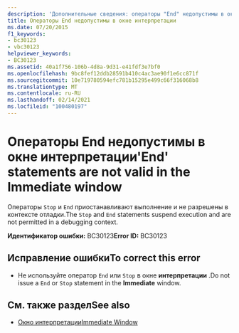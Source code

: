 ```yaml
---
description: 'Дополнительные сведения: операторы "End" недопустимы в окне интерпретации'
title: Операторы End недопустимы в окне интерпретации
ms.date: 07/20/2015
f1_keywords:
- bc30123
- vbc30123
helpviewer_keywords:
- BC30123
ms.assetid: 40a1f756-106b-4d8a-9d31-e41fdf3e7bf0
ms.openlocfilehash: 9bc8fef12ddb28591b410c4ac3ae90f1e6cc871f
ms.sourcegitcommit: 10e719780594efc781b15295e499c66f316068b8
ms.translationtype: MT
ms.contentlocale: ru-RU
ms.lasthandoff: 02/14/2021
ms.locfileid: "100480197"
---
```

# <a name="end-statements-are-not-valid-in-the-immediate-window"></a><span data-ttu-id="1f882-103">Операторы End недопустимы в окне интерпретации</span><span class="sxs-lookup"><span data-stu-id="1f882-103">'End' statements are not valid in the Immediate window</span></span>

<span data-ttu-id="1f882-104">Операторы `Stop` и `End` приостанавливают выполнение и не разрешены в контексте отладки.</span><span class="sxs-lookup"><span data-stu-id="1f882-104">The `Stop` and `End` statements suspend execution and are not permitted in a debugging context.</span></span>  
  
 <span data-ttu-id="1f882-105">**Идентификатор ошибки:** BC30123</span><span class="sxs-lookup"><span data-stu-id="1f882-105">**Error ID:** BC30123</span></span>  
  
## <a name="to-correct-this-error"></a><span data-ttu-id="1f882-106">Исправление ошибки</span><span class="sxs-lookup"><span data-stu-id="1f882-106">To correct this error</span></span>  
  
- <span data-ttu-id="1f882-107">Не используйте оператор `End` или `Stop` в окне **интерпретации** .</span><span class="sxs-lookup"><span data-stu-id="1f882-107">Do not issue a `End` or `Stop` statement in the **Immediate** window.</span></span>  
  
## <a name="see-also"></a><span data-ttu-id="1f882-108">См. также раздел</span><span class="sxs-lookup"><span data-stu-id="1f882-108">See also</span></span>

- [<span data-ttu-id="1f882-109">Окно интерпретации</span><span class="sxs-lookup"><span data-stu-id="1f882-109">Immediate Window</span></span>](/visualstudio/ide/reference/immediate-window)
